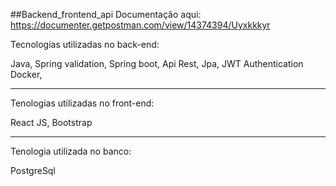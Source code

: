 ##Backend_frontend_api
Documentação aqui: https://documenter.getpostman.com/view/14374394/Uyxkkkyr

Tecnologias utilizadas no back-end:

Java,
Spring validation,
Spring boot,
Api Rest,
Jpa,
JWT Authentication
Docker,

<hr>
Tenologias utilizadas no front-end:

React JS, Bootstrap
<hr>

Tenologia utilizada no banco:

PostgreSql
